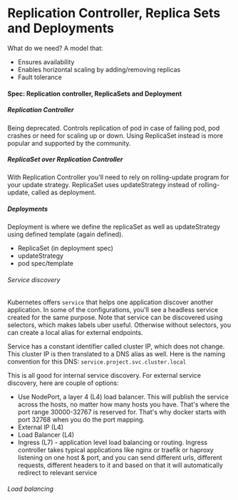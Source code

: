 # Replication Controller, Replica Sets and Deployments

What do we need? A model that:

* Ensures availability
* Enables horizontal scaling by adding/removing replicas
* Fault tolerance

#### Spec: Replication controller, ReplicaSets and Deployment

##### Replication Controller

Being deprecated. Controls replication of pod in case of failing pod, pod crashes or need for scaling up or down. Using ReplicaSet instead is more popular and supported by the community.

##### ReplicaSet over Replication Controller

With Replication Controller you'll need to rely on rolling-update program for your update strategy. ReplicaSet uses updateStrategy instead of rolling-update, called as deployment.

##### Deployments

Deployment is where we define the replicaSet as well as updateStrategy using defined template \(again defined\).

* ReplicaSet \(in deployment spec\)
* updateStrategy
* pod spec/template

###### Service discovery

Kubernetes offers `service` that helps one application discover another application. In some of the configurations, you'll see a headless service created for the same purpose. Note that service can be discovered using selectors, which makes labels uber useful. Otherwise without selectors, you can create a local alias for external endpoints.

Service has a constant identifier called cluster IP, which does not change. This cluster IP is then translated to a DNS alias as well. Here is the naming convention for this DNS: `service.project.svc.cluster.local`

This is all good for internal service discovery. For external service discovery, here are couple of options:

* Use NodePort, a layer 4 \(L4\) load balancer. This will publish the service across the hosts, no matter how many hosts you have. That's where the port range 30000-32767 is reserved for. That's why docker starts with port 32768 when you do the port mapping.
* External IP \(L4\)
* Load Balancer \(L4\)
* Ingress \(L7\) - application level load balancing or routing. Ingress controller takes typical applications like nginx or traefik or haproxy listening on one host & port, and you can send different urls, different requests, different headers to it and based on that it will automatically redirect to relevant service

###### Load balancing



